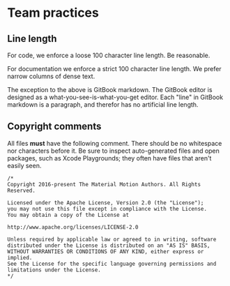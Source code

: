 # Team practices

## Line length

For code, we enforce a loose 100 character line length. Be reasonable.

For documentation we enforce a strict 100 character line length. We prefer narrow columns of dense text.

The exception to the above is GitBook markdown. The GitBook editor is designed as a what-you-see-is-what-you-get editor. Each "line" in GitBook markdown is a paragraph, and therefor has no artificial line length.

## Copyright comments

All files **must** have the following comment. There should be no whitespace nor characters before it. Be sure to inspect auto-generated files and open packages, such as Xcode Playgrounds; they often have files that aren't easily seen.


    /*
    Copyright 2016-present The Material Motion Authors. All Rights Reserved.

    Licensed under the Apache License, Version 2.0 (the "License");
    you may not use this file except in compliance with the License.
    You may obtain a copy of the License at

    http://www.apache.org/licenses/LICENSE-2.0

    Unless required by applicable law or agreed to in writing, software
    distributed under the License is distributed on an "AS IS" BASIS,
    WITHOUT WARRANTIES OR CONDITIONS OF ANY KIND, either express or implied.
    See the License for the specific language governing permissions and
    limitations under the License.
    */


